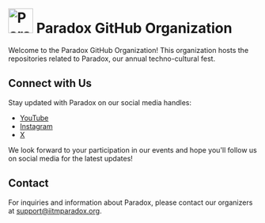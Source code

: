 # <img src="https://study.iitm.ac.in/ds/assets/img/paradox/ParadoxFullLogo.png" width="50" height="50" alt="Paradox Logo"> Paradox GitHub Organization

Welcome to the Paradox GitHub Organization! This organization hosts the repositories related to Paradox, our annual techno-cultural fest.

## Connect with Us

Stay updated with Paradox on our social media handles:
- [YouTube](https://youtube.com/@paradox_iitmadras)
- [Instagram](https://www.instagram.com/paradox_iitmadras)
- [X](https://www.x.com/iitm_paradox)

We look forward to your participation in our events and hope you'll follow us on social media for the latest updates!

## Contact

For inquiries and information about Paradox, please contact our organizers at support@iitmparadox.org.



